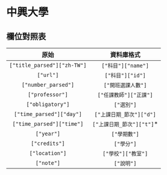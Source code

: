 # 中興大學

## 欄位對照表

|原始|資料庫格式|
|:--:|:--------:|
|`["title_parsed"]["zh-TW"]`|`["科目"]["name"]`|
|`["url"]`|`["科目"]["id"]`|
|`["number_parsed"]`|`["開班選課人數"]`|
|`["professor"]`|`["任課教師"]["正課"]`|
|`["obligatory"]`|`["選別"]`|
|`["time_parsed"]["day"]`|`["上課日期_節次"]["d"]`|
|`["time_parsed"]["time"]`|`["上課日期_節次"]["t"]`*|
|`["year"]`|`["學期數"]`|
|`["credits"]`|`["學分"]`|
|`["location"]`|`["學校"]["教室"]`|
|`["note"]`|`["說明"]`|